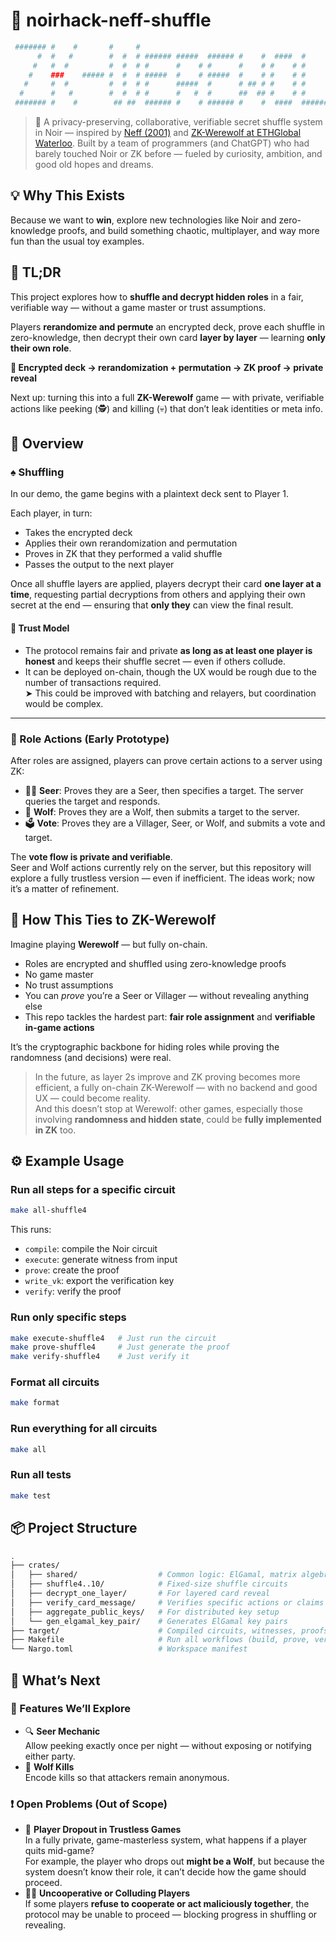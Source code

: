 # 🧪 noirhack-neff-shuffle

```bash
 ####### #    #       #     #                                                  
      #  #   #        #  #  # ###### #####  ###### #    #  ####  #      ###### 
     #   #  #         #  #  # #      #    # #      #    # #    # #      #      
    #    ###    ##### #  #  # #####  #    # #####  #    # #    # #      #####  
   #     #  #         #  #  # #      #####  #      # ## # #    # #      #      
  #      #   #        #  #  # #      #   #  #      ##  ## #    # #      #      
 ####### #    #        ## ##  ###### #    # ###### #    #  ####  ###### #      
```                                                                              

> 🔐 A privacy-preserving, collaborative, verifiable secret shuffle system in Noir — inspired by [Neff (2001)](https://web.cs.ucdavis.edu/~franklin/ecs228/2013/neff_2001.pdf) and [ZK-Werewolf at ETHGlobal Waterloo](https://ethglobal.com/showcase/zk-werewolf-ce61c). Built by a team of programmers (and ChatGPT) who had barely touched Noir or ZK before — fueled by curiosity, ambition, and good old hopes and dreams.

## 💡 Why This Exists

Because we want to **win**, explore new technologies like Noir and zero-knowledge proofs, and build something chaotic, multiplayer, and way more fun than the usual toy examples.

## 🧭 TL;DR

This project explores how to **shuffle and decrypt hidden roles** in a fair, verifiable way — without a game master or trust assumptions.

Players **rerandomize and permute** an encrypted deck, prove each shuffle in zero-knowledge, then decrypt their own card **layer by layer** — learning **only their own role**.

**🔁 Encrypted deck → rerandomization + permutation → ZK proof → private reveal**

Next up: turning this into a full **ZK-Werewolf** game — with private, verifiable actions like peeking (🕵️) and killing (💀) that don’t leak identities or meta info.

## 🔀 Overview

### ♠️ Shuffling

In our demo, the game begins with a plaintext deck sent to Player 1.

Each player, in turn:

- Takes the encrypted deck
- Applies their own rerandomization and permutation
- Proves in ZK that they performed a valid shuffle
- Passes the output to the next player

Once all shuffle layers are applied, players decrypt their card **one layer at a time**, requesting partial decryptions from others and applying their own secret at the end — ensuring that **only they** can view the final result.

#### 🔐 Trust Model

- The protocol remains fair and private **as long as at least one player is honest** and keeps their shuffle secret — even if others collude.
- It can be deployed on-chain, though the UX would be rough due to the number of transactions required.  
  ➤ This could be improved with batching and relayers, but coordination would be complex.

---

### 🧙 Role Actions (Early Prototype)

After roles are assigned, players can prove certain actions to a server using ZK:

- 🧙‍♂️ **Seer**: Proves they are a Seer, then specifies a target. The server queries the target and responds.
- 🐺 **Wolf**: Proves they are a Wolf, then submits a target to the server.
- 🗳️ **Vote**: Proves they are a Villager, Seer, or Wolf, and submits a vote and target.

The **vote flow is private and verifiable**.  
Seer and Wolf actions currently rely on the server, but this repository will explore a fully trustless version — even if inefficient. The ideas work; now it’s a matter of refinement.

## 🚀 How This Ties to ZK-Werewolf

Imagine playing **Werewolf** — but fully on-chain.

- Roles are encrypted and shuffled using zero-knowledge proofs
- No game master
- No trust assumptions
- You can _prove_ you’re a Seer or Villager — without revealing anything else
- This repo tackles the hardest part: **fair role assignment** and **verifiable in-game actions**

It’s the cryptographic backbone for hiding roles while proving the randomness (and decisions) were real.

> In the future, as layer 2s improve and ZK proving becomes more efficient, a fully on-chain ZK-Werewolf — with no backend and good UX — could become reality.  
> And this doesn’t stop at Werewolf: other games, especially those involving **randomness and hidden state**, could be **fully implemented in ZK** too.

## ⚙️ Example Usage

### Run all steps for a specific circuit

```bash
make all-shuffle4
```

This runs:

- `compile`: compile the Noir circuit
- `execute`: generate witness from input
- `prove`: create the proof
- `write_vk`: export the verification key
- `verify`: verify the proof

### Run only specific steps

```bash
make execute-shuffle4   # Just run the circuit
make prove-shuffle4     # Just generate the proof
make verify-shuffle4    # Just verify it
```

### Format all circuits

```bash
make format
```

### Run everything for all circuits

```bash
make all
```

### Run all tests

```bash
make test
```

## 📦 Project Structure

```bash
.
├── crates/
│   ├── shared/                  # Common logic: ElGamal, matrix algebra, Neff shuffle
│   ├── shuffle4..10/            # Fixed-size shuffle circuits
│   ├── decrypt_one_layer/       # For layered card reveal
│   ├── verify_card_message/     # Verifies specific actions or claims
│   ├── aggregate_public_keys/   # For distributed key setup
│   └── gen_elgamal_key_pair/    # Generates ElGamal key pairs
├── target/                      # Compiled circuits, witnesses, proofs, and VKeys
├── Makefile                     # Run all workflows (build, prove, verify)
└── Nargo.toml                   # Workspace manifest
```

## 🔬 What’s Next

### 🔧 Features We’ll Explore

- 🔍 **Seer Mechanic**  
  Allow peeking exactly once per night — without exposing or notifying either party.
- 🐺 **Wolf Kills**  
  Encode kills so that attackers remain anonymous.

### ❗ Open Problems (Out of Scope)

- 🤔 **Player Dropout in Trustless Games**  
  In a fully private, game-masterless system, what happens if a player quits mid-game?  
  For example, the player who drops out **might be a Wolf**, but because the system doesn’t know their role, it can’t decide how the game should proceed.
- 🧍‍♂️ **Uncooperative or Colluding Players**  
  If some players **refuse to cooperate or act maliciously together**, the protocol may be unable to proceed — blocking progress in shuffling or revealing.
